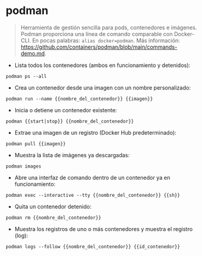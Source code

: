 # podman

> Herramienta de gestión sencilla para pods, contenedores e imágenes.
> Podman proporciona una línea de comando comparable con Docker-CLI. En pocas palabras: `alias docker=podman`.
> Más información: <https://github.com/containers/podman/blob/main/commands-demo.md>.

- Lista todos los contenedores (ambos en funcionamiento y detenidos):

`podman ps --all`

- Crea un contenedor desde una imagen con un nombre personalizado:

`podman run --name {{nombre_del_contenedor}} {{imagen}}`

- Inicia o detiene un contenedor existente:

`podman {{start|stop}} {{nombre_del_contenedor}}`

- Extrae una imagen de un registro (Docker Hub predeterminado):

`podman pull {{imagen}}`

- Muestra la lista de imágenes ya descargadas:

`podman images`

- Abre una interfaz de comando dentro de un contenedor ya en funcionamiento:

`podman exec --interactive --tty {{nombre_del_contenedor}} {{sh}}`

- Quita un contenedor detenido:

`podman rm {{nombre_del_contenedor}}`

- Muestra los registros de uno o más contenedores y muestra el registro (log):

`podman logs --follow {{nombre_del_contenedor}} {{id_contenedor}}`

